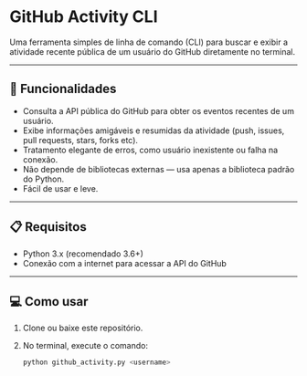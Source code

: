 # GitHub Activity CLI

Uma ferramenta simples de linha de comando (CLI) para buscar e exibir a atividade recente pública de um usuário do GitHub diretamente no terminal.

---

## 🚀 Funcionalidades

- Consulta a API pública do GitHub para obter os eventos recentes de um usuário.
- Exibe informações amigáveis e resumidas da atividade (push, issues, pull requests, stars, forks etc).
- Tratamento elegante de erros, como usuário inexistente ou falha na conexão.
- Não depende de bibliotecas externas — usa apenas a biblioteca padrão do Python.
- Fácil de usar e leve.

---

## 📋 Requisitos

- Python 3.x (recomendado 3.6+)
- Conexão com a internet para acessar a API do GitHub

---

## 💻 Como usar

1. Clone ou baixe este repositório.

2. No terminal, execute o comando:

   ```bash
   python github_activity.py <username>
